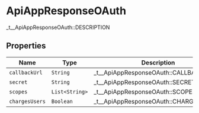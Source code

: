 

# ApiAppResponseOAuth

_t__ApiAppResponseOAuth::DESCRIPTION

## Properties

| Name | Type | Description | Notes |
|------------ | ------------- | ------------- | -------------|
| `callbackUrl` | ```String``` |  _t__ApiAppResponseOAuth::CALLBACK_URL  |  |
| `secret` | ```String``` |  _t__ApiAppResponseOAuth::SECRET  |  |
| `scopes` | ```List<String>``` |  _t__ApiAppResponseOAuth::SCOPES  |  |
| `chargesUsers` | ```Boolean``` |  _t__ApiAppResponseOAuth::CHARGES_USERS  |  |



